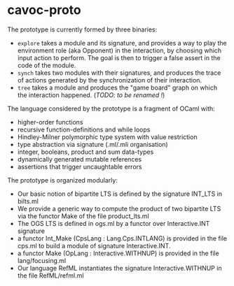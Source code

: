 # cavoc-proto


The prototype is currently formed by three binaries:
- ``explore`` takes a module and its signature, and provides
a way to play the environment role (aka Opponent) in the interaction, by choosing which input action to perform.
The goal is then to trigger a false assert in the code of the module.
- ``synch`` takes two modules with their signatures, and produces the trace of actions generated by the synchronization of their interaction.
- ``tree`` takes a module and produces the "game board" graph on which the interaction happened. (*TODO: to be renamed !*)

The language considered by the prototype is a fragment of OCaml with:
- higher-order functions
- recursive function-definitions and while loops
- Hindley-Milner polymorphic type system with value restriction
- type abstraction via signature (.ml/.mli organisation)
- integer, booleans, product and sum data-types
- dynamically generated mutable references
- assertions that trigger uncaughtable errors

The prototype is organized modularly:
- Our basic notion of bipartite LTS is defined by the signature INT_LTS in bilts.ml
- We provide a generic way to compute the product of two bipartite LTS via the functor Make of the file product_lts.ml
- The OGS LTS is defined in ogs.ml by a functor over Interactive.INT signature
- a functor Int_Make (CpsLang : Lang.Cps.INTLANG) is provided in the file cps.ml 
to build a module of signature Interactive.INT.
- a functor Make (OpLang : Interactive.WITHNUP) is provided in the file lang/focusing.ml
- Our language RefML instantiates the signature Interactive.WITHNUP in the file
RefML/refml.ml